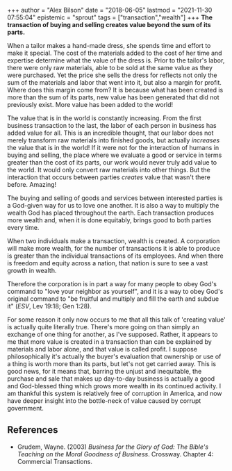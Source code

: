 +++
author = "Alex Bilson"
date = "2018-06-05"
lastmod = "2021-11-30 07:55:04"
epistemic = "sprout"
tags = ["transaction","wealth"]
+++
**The transaction of buying and selling creates value beyond the sum of its parts.**

When a tailor makes a hand-made dress, she spends time and effort to make it special.  The cost of the materials added to the cost of her time and expertise determine what the value of the dress is.  Prior to the tailor's labor, there were only raw materials, able to be sold at the same value as they were purchased.  Yet the price she sells the dress for reflects not only the sum of the materials and labor that went into it, but also a margin for profit.  Where does this margin come from?  It is because what has been created is more than the sum of its parts, new value has been generated that did not previously exist.  More value has been added to the world!

The value that is in the world is constantly increasing.  From the first business transaction to the last, the labor of each person in business has added value for all.  This is an incredible thought, that our labor does not merely transform raw materials into finished goods, but actually _increases_ the value that is in the world!  If it were not for the interaction of humans in buying and selling, the place where we evaluate a good or service in terms greater than the cost of its parts, our work would never truly add value to the world.  It would only convert raw materials into other things.  But the interaction that occurs between parties _creates_ value that wasn't there before.  Amazing!

The buying and selling of goods and services between interested parties is a God-given way for us to love one another.  It is also a way to multiply the wealth God has placed throughout the earth.  Each transaction produces more wealth and, when it is done equitably, brings good to both parties every time.

When two individuals make a transaction, wealth is created.  A corporation will make more wealth, for the number of transactions it is able to produce is greater than the individual transactions of its employees.  And when there is freedom and equity across a nation, that nation is sure to see a vast growth in wealth.

Therefore the corporation is in part a way for many people to obey God's command to "love your neighbor as yourself", and it is a way to obey God's original command to "be fruitful and multiply and fill the earth and subdue it" (_ESV_, Lev 19:18; Gen 1:28).

For some reason it only now occurs to me that all this talk of 'creating value' is actually quite literally true.  There's more going on than simply an exchange of one thing for another, as I've supposed.  Rather, it appears to me that more value is created in a transaction than can be explained by materials and labor alone, and that value is called profit.  I suppose philosophically it's actually the buyer's evaluation that ownership or use of a thing is worth more than its parts, but let's not get carried away.  This is good news, for it means that, barring the unjust and inequitable, the purchase and sale that makes up day-to-day business is actually a good and God-blessed thing which grows more wealth in its continued activity.  I am thankful this system is relatively free of corruption in America, and now have deeper insight into the bottle-neck of value caused by corrupt government.

## References

- Grudem, Wayne. (2003) _Business for the Glory of God: The Bible's Teaching on the Moral Goodness of Business_. Crossway. Chapter 4: Commercial Transactions.
